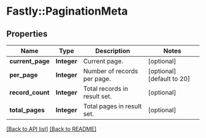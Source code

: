 # Fastly::PaginationMeta

## Properties

| Name | Type | Description | Notes |
| ---- | ---- | ----------- | ----- |
| **current_page** | **Integer** | Current page. | [optional] |
| **per_page** | **Integer** | Number of records per page. | [optional][default to 20] |
| **record_count** | **Integer** | Total records in result set. | [optional] |
| **total_pages** | **Integer** | Total pages in result set. | [optional] |

[[Back to API list]](../../README.md#endpoints) [[Back to README]](../../README.md)

